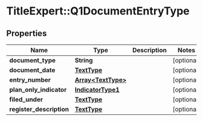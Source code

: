 # TitleExpert::Q1DocumentEntryType

## Properties
Name | Type | Description | Notes
------------ | ------------- | ------------- | -------------
**document_type** | **String** |  | [optional] 
**document_date** | [**TextType**](TextType.md) |  | [optional] 
**entry_number** | [**Array&lt;TextType&gt;**](TextType.md) |  | [optional] 
**plan_only_indicator** | [**IndicatorType1**](IndicatorType1.md) |  | [optional] 
**filed_under** | [**TextType**](TextType.md) |  | [optional] 
**register_description** | [**TextType**](TextType.md) |  | [optional] 


